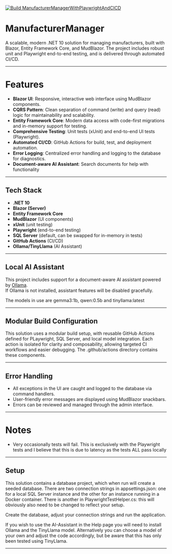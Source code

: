 [![Build ManufacturerManagerWithPlaywrightAndCICD](https://github.com/JulianAburrow/ManufacturerManagerWithPlaywrightAndCICD/actions/workflows/build.yml/badge.svg)](https://github.com/JulianAburrow/ManufacturerManagerWithPlaywrightAndCICD/actions/workflows/build.yml)

# ManufacturerManager

A scalable, modern .NET 10 solution for managing manufacturers, built with Blazor, Entity Framework Core, and MudBlazor. The project includes robust unit and Playwright end-to-end testing, and is delivered through automated CI/CD.

---

# Features

- **Blazor UI**: Responsive, interactive web interface using MudBlazor components.
- **CQRS Pattern**: Clean separation of command (write) and query (read) logic for maintainability and scalability.
- **Entity Framework Core**: Modern data access with code-first migrations and in-memory support for testing.
- **Comprehensive Testing**: Unit tests (xUnit) and end-to-end UI tests (Playwright).
- **Automated CI/CD**: GitHub Actions for build, test, and deployment automation.
- **Error Logging**: Centralized error handling and logging to the database for diagnostics.
- **Document-aware AI Assistant**: Search documents for help with functionality

---

## Tech Stack

- **.NET 10**
- **Blazor (Server)**
- **Entity Framework Core**
- **MudBlazor** (UI components)
- **xUnit** (unit testing)
- **Playwright** (end-to-end testing)
- **SQL Server** (default, can be swapped for in-memory in tests)
- **GitHub Actions** (CI/CD)
- **Ollama/TinyLlama** (AI Assistant)

---

## Local AI Assistant

This project includes support for a document-aware AI assistant powered by [Ollama](https://ollama.com).  
If Ollama is not installed, assistant features will be disabled gracefully.

The models in use are gemma3:1b, qwen:0.5b and tinyllama:latest

---

## Modular Build Configuration

This solution uses a modular build setup, with reusable GitHub Actions defined for PLaywright, SQL Server, and local model integration. Each action is isolated for clarity and composability, allowing targeted CI workflows and easier debugging. The .github/actions directory contains these components.

---

## Error Handling

- All exceptions in the UI are caught and logged to the database via command handlers.
- User-friendly error messages are displayed using MudBlazor snackbars.
- Errors can be reviewed and managed through the admin interface.

---

# Notes

- Very occasionally tests will fail. This is exclusively with the Playwright tests and I believe that this is due to latency as the tests ALL pass locally

- ---

## Setup

This solution contains a database project, which when run will create a seeded database. There are two connection strings in appsettings.json: one for a local SQL Server instance and the other for an instance running in a Docker container. There is another in PlaywrightTestHelper.cs: this will obviously also need to be changed to reflect your setup.

Create the database, adjust your connection strings and run the application.

If you wish to use the AI-Assistant in the Help page you will need to install Ollama and the TinyLlama model. Alternatively you can choose a model of your own and adjust the code accordingly, but be aware that this has only been tested using TinyLlama.

---
